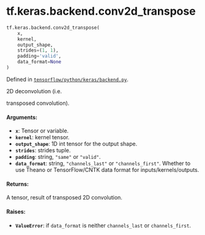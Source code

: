 <div itemscope itemtype="http://developers.google.com/ReferenceObject">
<meta itemprop="name" content="tf.keras.backend.conv2d_transpose" />
</div>

# tf.keras.backend.conv2d_transpose

``` python
tf.keras.backend.conv2d_transpose(
    x,
    kernel,
    output_shape,
    strides=(1, 1),
    padding='valid',
    data_format=None
)
```



Defined in [`tensorflow/python/keras/backend.py`](https://www.tensorflow.org/code/tensorflow/python/keras/backend.py).

2D deconvolution (i.e.

transposed convolution).

#### Arguments:

* <b>`x`</b>: Tensor or variable.
* <b>`kernel`</b>: kernel tensor.
* <b>`output_shape`</b>: 1D int tensor for the output shape.
* <b>`strides`</b>: strides tuple.
* <b>`padding`</b>: string, `"same"` or `"valid"`.
* <b>`data_format`</b>: string, `"channels_last"` or `"channels_first"`.
        Whether to use Theano or TensorFlow/CNTK data format
        for inputs/kernels/outputs.


#### Returns:

A tensor, result of transposed 2D convolution.


#### Raises:

* <b>`ValueError`</b>: if `data_format` is neither `channels_last` or
    `channels_first`.